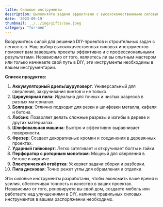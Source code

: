 ```yaml
---
title: Силовые инструменты
description: Выполняйте задачи эффективно с высококачественными силовыми инструментами для ваших потребностей в DIY и строительстве.
date: '2023-09-19'
thumbnail: ../../img/gifts/saw.jpeg
category: "for-men"
---
```

Вооружитесь силой для решения DIY-проектов и строительных задач с легкостью. Наш выбор высококачественных силовых инструментов поможет вам завершить проекты эффективно и с профессиональными результатами. Независимо от того, являетесь ли вы опытным мастером или только начинаете свой путь в DIY, эти инструменты необходимы в вашем инструментарии.

**Список продуктов:**
1. **Аккумуляторный дрель/шуруповерт**: Универсальный для сверления, закручивания винтов и не только.
2. **Циркулярная пила**: Идеальна для точных и чистых разрезов в разных материалах.
3. **Болгарка**: Отлично подходит для резки и шлифовки металла, кафеля и бетона.
4. **Лобзик**: Позволяет делать сложные разрезы и изгибы в дереве и других материалах.
5. **Шлифовальная машина**: Быстро и эффективно выравнивает поверхности.
6. **Фрезер**: Создает декоративные кромки и соединения в деревянных проектах.
7. **Ударный гайковерт**: Легко затягивает и откручивает болты и гайки.
8. **Перфоратор с роторным молотком**: Мощный для сверления в бетоне и кирпиче.
9. **Электрический отвёртка**: Ускоряет задачи сборки и разборки.
10. **Пила дисковая**: Точно режет углы для обрамления и отделки.

Эти силовые инструменты разработаны, чтобы экономить ваше время и усилия, обеспечивая точность и качество в ваших проектах. Независимо от того, реновируете вы свой дом, создаете мебель или работаете над улучшениями в DIY, наличие правильных силовых инструментов в вашем распоряжении необходимо.
